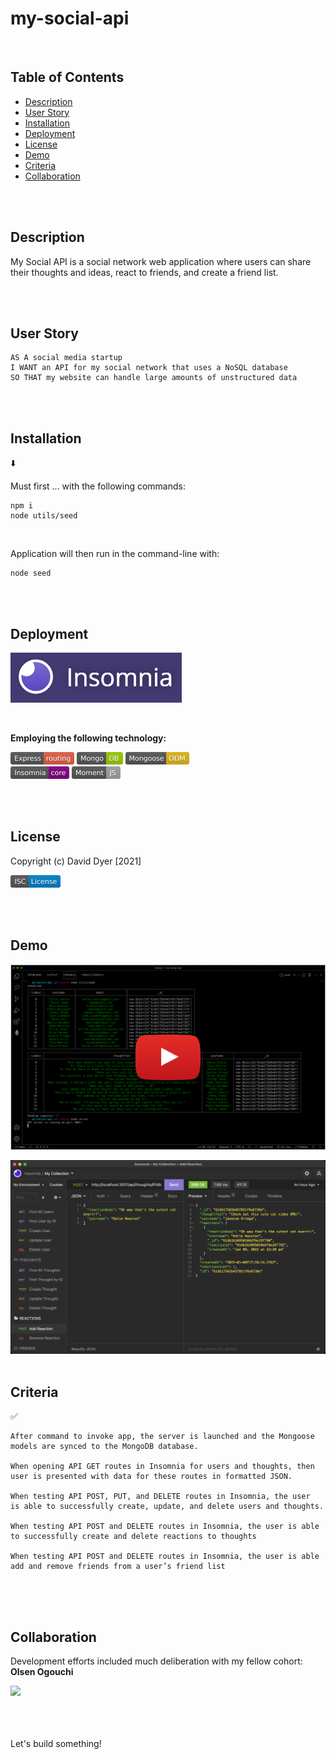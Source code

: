 # my-social-api

<br />

## Table of Contents

- [Description](#description)
- [User Story](#user-story)
- [Installation](#installation)
- [Deployment](#deployment)
- [License](#license)
- [Demo](#demo)
- [Criteria](#criteria)
- [Collaboration](#collaboration)

<br />
<br />

## Description

My Social API is a social network web application where users can share their thoughts and ideas, react to friends, and create a friend list.

<br />
<br />

## User Story

```
AS A social media startup
I WANT an API for my social network that uses a NoSQL database
SO THAT my website can handle large amounts of unstructured data
```

<br />
<br />

## Installation

⬇️

Must first ... with the following commands:

```
npm i
node utils/seed

```

<br />

Application will then run in the command-line with:

```
node seed
```

<br />
<br />

## Deployment

[<img src="./assets/images/insomnia.png" height="80px">](https://.../)

<br />

**Employing the following technology:**

[<img src="./assets/images/express.svg" height="20px">](https://www.npmjs.com/package/express) [<img src="./assets/images/mongodb.svg" height="20px">](https://docs.mongodb.com/) [<img src="./assets/images/mongoose.svg" height="20px">](https://www.npmjs.com/package/mongoose)  
[<img src="./assets/images/insomnia_core.svg" height="20px">](https://www.npmjs.com/package/express) [<img src="./assets/images/moment.svg" height="20px">](https://momentjs.com/)

<br />
<br />

## License

Copyright (c) David Dyer [2021]

[<img src="./assets/images/isc.svg" height="20px">](https://choosealicense.com/licenses/isc/)

<br />
<br />

## Demo

[![](assets/demo/youtube.png)](https://youtu.be/v54KFOm51Ew)

<img src="./assets/demo/testing_sc.png" width = "600">

<br />
<br />

## Criteria

✅

```
After command to invoke app, the server is launched and the Mongoose
models are synced to the MongoDB database.

When opening API GET routes in Insomnia for users and thoughts, then
user is presented with data for these routes in formatted JSON.

When testing API POST, PUT, and DELETE routes in Insomnia, the user
is able to successfully create, update, and delete users and thoughts.

When testing API POST and DELETE routes in Insomnia, the user is able
to successfully create and delete reactions to thoughts

When testing API POST and DELETE routes in Insomnia, the user is able
add and remove friends from a user’s friend list


```

<br />
<br />

## Collaboration

Development efforts included much deliberation with my fellow cohort:  
**Olsen Ogouchi**

<a href= "https://github.com/Chrisolsen1993"><img src=
"https://avatars.githubusercontent.com/u/49103700?v=4" width="50px"/></a>

<br />
<br />
<br />
Let's build something!
